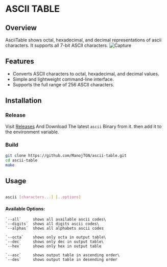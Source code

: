 # ASCII TABLE

## Overview
AsciiTable shows octal, hexadecimal, and decimal representations of ascii characters. It supports all 7-bit ASCII characters.
![Capture](https://github.com/ManojTGN/ascii-table/assets/42494649/bb0fc8f0-6163-4cc9-a1b4-4364950295e2)

## Features
- Converts ASCII characters to octal, hexadecimal, and decimal values.
- Simple and lightweight command-line interface.
- Supports the full range of 256 ASCII characters.

## Installation
### Release
Visit [Releases](https://github.com/ManojTGN/ascii-table/releases) And Download The latest `ascii` Binary from it. then add it to the environment variable.

### Build
```bash
git clone https://github.com/ManojTGN/ascii-table.git
cd ascii-table
make
```

## Usage
```bash

ascii [characters...] [..options]

```

#### Available Options:
    `--all`     shows all available ascii codes\
    `--digits`  shows all digits ascii codes\
    `--alphas`  shows all alphabets ascii codes
    
    `--octa`    shows only octa in output table\
    `--dec`     shows only dec in output table\
    `--hex`     shows only hex in output table
    
    `--asc`     shows output table in ascending order\
    `--des`     shows output table in desending order
